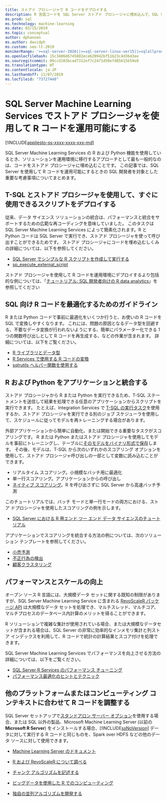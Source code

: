 ```yaml
---
title: ストアド プロシージャで R コードをデプロイする
description: R 言語コードを SQL Server ストアド プロシージャに埋め込んで、SQL Server データベースにアクセスできる任意のクライアント アプリケーションで使用できるようにします。
ms.prod: sql
ms.technology: machine-learning
ms.date: 03/15/2019
ms.topic: conceptual
author: dphansen
ms.author: davidph
ms.custom: seo-lt-2019
monikerRange: '>=sql-server-2016||>=sql-server-linux-ver15||=sqlallproducts-allversions'
ms.openlocfilehash: 15c3406d6745802ece620942bf51b23c4d3643ee
ms.sourcegitcommit: 09ccd103bcad7312ef7c2471d50efd85615b59e8
ms.translationtype: HT
ms.contentlocale: ja-JP
ms.lasthandoff: 11/07/2019
ms.locfileid: "73727448"
---
```

# <a name="operationalize-r-code-using-stored-procedures-in-sql-server-machine-learning-services"></a>SQL Server Machine Learning Services でストアド プロシージャを使用して R コードを運用可能にする
[!INCLUDE[appliesto-ss-xxxx-xxxx-xxx-md](../../includes/appliesto-ss-xxxx-xxxx-xxx-md.md)]

SQL Server Machine Learning Services の R および Python 機能を使用しているとき、ソリューションを運用環境に移行するアプローチとして最も一般的なのは、コードをストアド プロシージャに埋め込むことです。 この記事では、SQL Server を使用して R コードを運用可能にするときの SQL 開発者を対象とした重要な考慮事項についてまとめます。

## <a name="deploy-production-ready-script-using-t-sql-and-stored-procedures"></a>T-SQL とストアド プロシージャを使用して、すぐに使用できるスクリプトをデプロイする

従来、データ サイエンス ソリューションの統合は、パフォーマンスと統合をサポートするための広範な再コーディングを意味していました。 このタスクは SQL Server Machine Learning Services によって簡素化されます。R と Python コードは SQL Server で実行でき、ストアド プロシージャを使って呼び出すことができるためです。 ストアド プロシージャにコードを埋め込むしくみの詳細については、以下を参照してください。

+ [SQL Server でシンプルな R スクリプトを作成して実行する](../tutorials/quickstart-r-create-script.md)
+ [sp_execute_external_script](../../relational-databases/system-stored-procedures/sp-execute-external-script-transact-sql.md)

ストアド プロシージャを使用して R コードを運用環境にデプロイするより包括的な例については、「[チュートリアル: SQL 開発者向けの R data analytics](../../advanced-analytics/tutorials/sqldev-in-database-r-for-sql-developers.md)」を参照してください

## <a name="guidelines-for-optimizing-r-code-for-sql"></a>SQL 向け R コードを最適化するためのガイドライン

R または Python コードで事前に最適化をいくつか行うと、お使いの R コードを SQL で変換しやすくなります。 これには、問題の原因となるデータ型を回避する、不要なデータ変換が行われないようにする、簡単にパラメーター化できる 1 つの関数呼び出しとして R コードを再生成する、などの作業が含まれます。 詳細については、以下をご覧ください。

+ [R ライブラリとデータ型](r-libraries-and-data-types.md)
+ [R Services で使用する R コードの変換](converting-r-code-for-use-in-sql-server.md)
+ [sqlrutils ヘルパー関数を使用する](ref-r-sqlrutils.md)

## <a name="integrate-r-and-python-with-applications"></a>R および Python をアプリケーションと統合する

ストアド プロシージャから R または Python を実行できるため、T-SQL ステートメントを送信して結果を処理できる任意のアプリケーションからスクリプトを実行できます。 たとえば、Integration Services で [T-SQL の実行タスク](https://docs.microsoft.com/sql/integration-services/control-flow/execute-t-sql-statement-task)を使用するか、ストアド プロシージャを実行できる別のジョブ スケジューラを使用して、スケジュールに従ってモデルを再トレーニングする場合があります。

外部アプリケーションから簡単に自動化、または開始できる重要なタスクがスコアリングです。 R または Python またはストアド プロシージャを使用してモデルを事前にトレーニングし、テーブルに[そのモデルをバイナリ形式で保存](../tutorials/walkthrough-build-and-save-the-model.md)します。 その後、モデルは、T-SQL から次のいずれかのスコアリング オプションを使用して、ストアド プロシージャ呼び出しの一部として変数に読み込むことができます。

+ リアルタイム スコアリング。小規模なバッチ用に最適化
+ 単一行スコアリング。アプリケーションからの呼び出し
+ [ネイティブ スコアリング](../sql-native-scoring.md)。R を呼び出さずに SQL Server から高速バッチ予測

このチュートリアルでは、バッチ モードと単一行モードの両方における、ストア ドプロシージャを使用したスコアリングの例を示します。

+ [SQL Server における R 用エンド ツー エンド データ サイエンスのチュートリアル](../tutorials/walkthrough-data-science-end-to-end-walkthrough.md)

アプリケーションでスコアリングを統合する方法の例については、次のソリューション テンプレートを参照してください。

+ [小売予測](https://github.com/Microsoft/SQL-Server-R-Services-Samples/blob/master/RetailForecasting/Introduction.md)
+ [不正行為の検出](https://github.com/Microsoft/r-server-fraud-detection)
+ [顧客クラスタリング](https://github.com/Microsoft/sql-server-samples/tree/master/samples/features/r-services/getting-started/customer-clustering)

## <a name="boost-performance-and-scale"></a>パフォーマンスとスケールの向上

オープン ソース R 言語には、大規模データ セットに関する既知の制限がありますが、SQL Server Machine Learning Service に含まれる [RevoScaleR パッケージ API](ref-r-revoscaler.md) は大規模なデータ セットを処理でき、マルチスレッド、マルチコア、マルチプロセスのデータベース内計算のメリットを得ることができます。

R ソリューションで複雑な集計が使用されている場合、または大規模なデータセットが含まれる場合は、SQL Server の非常に効率的なインメモリ集計と列ストア インデックスを利用して、R コードで統計の計算結果とスコア付けを処理できます。

SQL Server Machine Learning Services でパフォーマンスを向上させる方法の詳細については、以下をご覧ください。

+ [SQL Server R Services のパフォーマンス チューニング](../../advanced-analytics/r/sql-server-r-services-performance-tuning.md)
+ [パフォーマンス最適化のヒントとテクニック](https://gallery.cortanaintelligence.com/Tutorial/SQL-Server-Optimization-Tips-and-Tricks-for-Analytics-Services)

## <a name="adapt-r-code-for-other-platforms-or-compute-contexts"></a>他のプラットフォームまたはコンピューティング コンテキストに合わせて R コードを調整する

SQL Server セットアップで[スタンドアロン サーバー オプション](../install/sql-machine-learning-standalone-windows-install.md)を使用する場合、または SQL 以外の製品、Microsoft Machine Learning Server (以前の **Microsoft R Server**) をインストールする場合、[!INCLUDE[ssNoVersion](../../includes/ssnoversion-md.md)] データに対して実行する R コードと同じものを、Spark over HDFS などの他のデータ ソースに対して使用できます。

+ [Machine Learning Server のドキュメント](https://docs.microsoft.com/r-server/)

+ [R および RevoScaleR について調べる](https://docs.microsoft.com/r-server/r/tutorial-r-to-revoscaler)

+ [チャンク アルゴリズムを記述する](https://docs.microsoft.com/r-server/r/how-to-developer-write-chunking-algorithms)

+ [ビッグデータを使用した R でのコンピューティング](https://docs.microsoft.com/r-server/r/tutorial-large-data-tips)

+ [独自の並列アルゴリズムを開発する](https://docs.microsoft.com/r-server/r-reference/revopemar/pemar)

